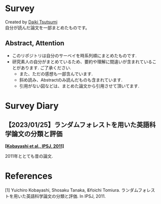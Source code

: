 # Survey
Created by [Daiki Tsutsumi](https://tsutsumi-portfolio.wraptas.site/)<br>
自分が読んだ論文を一部まとめたものです。<br>

## Abstract, Attention
- このリポジトリは自分のサーベイを時系列順にまとめたものです.
- 研究素人の自分がまとめているため、要約や理解に間違いが含まれていることがあります. ご了承ください.
  - また、ただの感想も一部含んでいます.
  - 斜め読み、Abstractのみ読んだものも含まれています.
  - 引用がない図などは、まとめた論文から引用させて頂いてます.



# Survey Diary

## 【2023/01/25】**ランダムフォレストを用いた英語科学論文の分類と評価**<br>
[**[Kobayashi et al., IPSJ, 2011]**](#IPSJ-CH11090006)



2011年ととても昔の論文.





# References
<a name='IPSJ-CH11090006'></a>[1] Yuichiro Kobayashi, Shosaku Tanaka, &Yoichi Tomiura. ランダムフォレストを用いた英語科学論文の分類と評価. In IPSJ, 2011.
